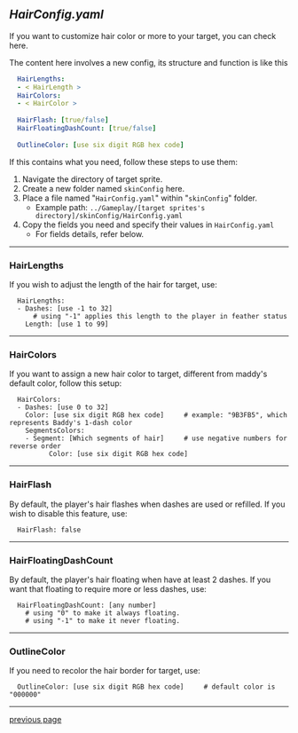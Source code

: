 
## _HairConfig.yaml_
If you want to customize hair color or more to your target, you can check here.

The content here involves a new config, its structure and function is like this
```yaml
  HairLengths:
  - < HairLength >
  HairColors:
  - < HairColor >
  
  HairFlash: [true/false]
  HairFloatingDashCount: [true/false]
  
  OutlineColor: [use six digit RGB hex code]
```

If this contains what you need, follow these steps to use them:
1. Navigate the directory of target sprite.
2. Create a new folder named `skinConfig` here.
3. Place a file named "`HairConfig.yaml`" within "`skinConfig`" folder.
   * Example path: `../Gameplay/[target sprites's directory]/skinConfig/HairConfig.yaml`
4. Copy the fields you need and specify their values in `HairConfig.yaml`
   * For fields details, refer below.

---
### HairLengths
If you wish to adjust the length of the hair for target, use:
```
  HairLengths:
  - Dashes: [use -1 to 32]     
      # using "-1" applies this length to the player in feather status
    Length: [use 1 to 99]
```

---
### HairColors
If you want to assign a new hair color to target, 
different from maddy's default color, follow this setup:
```
  HairColors:
  - Dashes: [use 0 to 32]
    Color: [use six digit RGB hex code]     # example: "9B3FB5", which represents Baddy's 1-dash color
	SegmentsColors:
	- Segment: [Which segments of hair]     # use negative numbers for reverse order
          Color: [use six digit RGB hex code]
```

---
### HairFlash
By default, the player's hair flashes when dashes are used or refilled. 
If you wish to disable this feature, use:
```
  HairFlash: false
```

---
### HairFloatingDashCount
By default, the player's hair floating when have at least 2 dashes. If you want that floating to require more or less dashes, use:
```
  HairFloatingDashCount: [any number]
    # using "0" to make it always floating.
    # using "-1" to make it never floating.
```


---
### OutlineColor
If you need to recolor the hair border for target, use:
```
  OutlineColor: [use six digit RGB hex code]     # default color is "000000"
```

---
[previous page](/docs/guide/README.md#more-miscellaneous)
